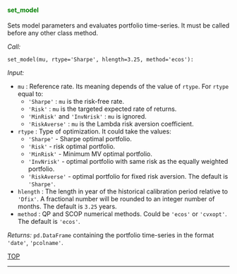 
<a name="set_model">

#### <span style="color:green">set_model</span>

Sets model parameters and evaluates portfolio time-series.
It must be called before any other class method.

*Call:*

```
set_model(mu, rtype='Sharpe', hlength=3.25, method='ecos'):
```

*Input:*

* `mu` :
Reference rate. Its meaning depends of the value of `rtype`. For
`rtype` equal to:
    - ``'Sharpe'`` : `mu` is the risk-free rate.
    - ``'Risk'`` : `mu` is the targeted expected rate of returns.
    - ``'MinRisk'`` and ``'InvNrisk'`` : `mu` is ignored.
    - ``'RiskAverse'`` : `mu` is the Lambda risk aversion coefficient.
* `rtype` :
Type of optimization. It could take the values:
    - ``'Sharpe'`` - Sharpe optimal portfolio.
    - ``'Risk'`` - risk optimal portfolio.
    - ``'MinRisk'`` - Minimum MV optimal portfolio.
    - ``'InvNrisk'`` - optimal portfolio with same risk as the equally
    weighted portfolio.
    - ``'RiskAverse'`` - optimal portfolio for fixed risk aversion.
    The default is ``'Sharpe'``.
* `hlength` :
The length in year of the historical calibration period relative
to ``'Dfix'``. A fractional number will be rounded to an integer number
of months. The default is `3.25` years.
* `method` :
QP and SCOP numerical methods.
Could be  ``'ecos'`` or ``'cvxopt'``.
The default is ``'ecos'``.

*Returns:* `pd.DataFrame` containing the portfolio time-series in the format
`'date'`, `'pcolname'`.

[TOP](#TOP)

---
